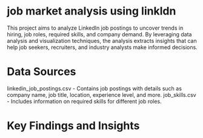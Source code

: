 # job market analysis using linkldn 

This project aims to analyze LinkedIn job postings to uncover trends in hiring, job roles, required skills, and company demand. By leveraging data analysis and visualization techniques, the analysis extracts insights that can help job seekers, recruiters, and industry analysts make informed decisions.

# Data Sources

linkedin_job_postings.csv - Contains job postings with details such as company name, job title, location, experience level, and more.
job_skills.csv - Includes information on required skills for different job roles.

# Key Findings and Insights
